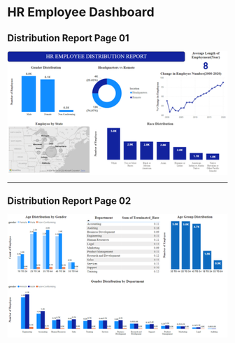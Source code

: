 # HR Employee Dashboard

## Distribution Report Page 01
![Report01](https://github.com/Gajaluxan/hr-data-analysis-project-with-excel-sql-powerbi/blob/main/HR%20Employee%20Dashboard_01.png)

----

## Distribution Report Page 02
![Report02](https://github.com/Gajaluxan/hr-data-analysis-project-with-excel-sql-powerbi/blob/main/HR%20Employee%20Dashboard_02.png)
